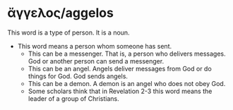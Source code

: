 # ἄγγελος/aggelos
This word is a type of person. It is a noun. 

* This word means a person whom someone has sent.
    * This can be a messenger. That is, a person who delivers messages. God or another person can send a messenger. 
    * This can be an angel. Angels deliver messages from God or do things for God. God sends angels.
    * This can be a demon. A demon is an angel who does not obey God. 
    * Some scholars think that in Revelation 2-3 this word means the leader of a group of Christians.